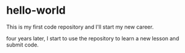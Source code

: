 # hello-world
This is my first code repository and I'll start my new career.

four years later, I start to use the repository to learn a new lesson and submit code.
